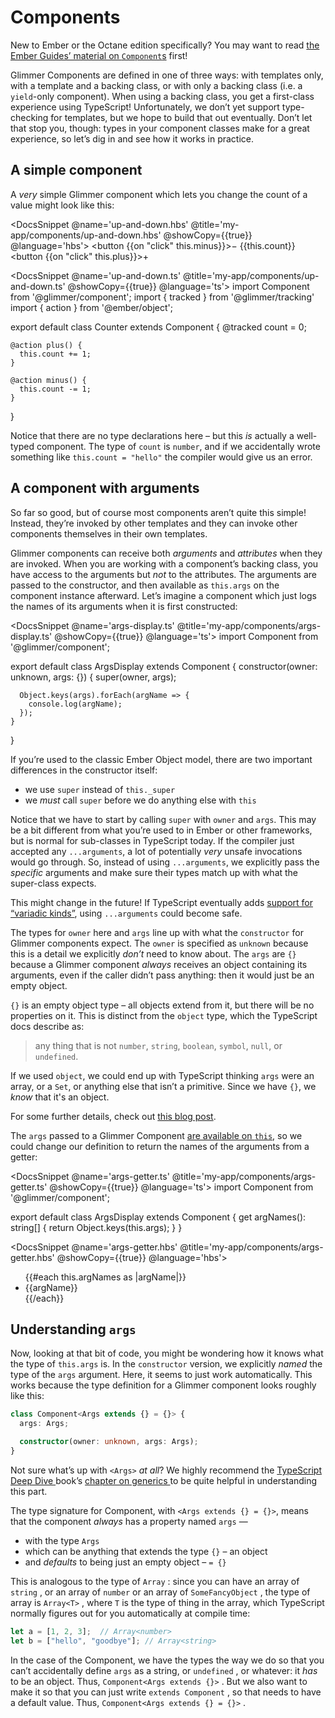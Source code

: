 # Components

<aside>

New to Ember or the Octane edition specifically? You may want to read [the Ember Guides’ material on `Component`s][guides-component] first!

</aside>


Glimmer Components are defined in one of three ways: with templates only, with a template and a backing class, or with only a backing class (i.e. a `yield`-only component). When using a backing class, you get a first-class experience using TypeScript! Unfortunately, we don’t yet support type-checking for templates, but we hope to build that out eventually. Don’t let that stop you, though: types in your component classes make for a great experience, so let’s dig in and see how it works in practice.

## A simple component

A *very* simple Glimmer component which lets you change the count of a value might look like this:

<DocsSnippet @name='up-and-down.hbs' @title='my-app/components/up-and-down.hbs' @showCopy={{true}} @language='hbs'>
  <button {{on "click" this.minus}}>&minus;</button>
  {{this.count}}
  <button {{on "click" this.plus}}>+</button>
</DocsSnippet>

<DocsSnippet @name='up-and-down.ts' @title='my-app/components/up-and-down.ts' @showCopy={{true}} @language='ts'>
  import Component from '@glimmer/component';
  import { tracked } from '@glimmer/tracking'
  import { action } from '@ember/object';

  export default class Counter extends Component {
    @tracked count = 0;
    
    @action plus() {
      this.count += 1;
    }
    
    @action minus() {
      this.count -= 1;
    }
  }
</DocsSnippet>

Notice that there are no type declarations here – but this *is* actually a well-typed component. The type of `count` is `number`, and if we accidentally wrote something like `this.count = "hello"` the compiler would give us an error.

## A component with arguments

So far so good, but of course most components aren’t quite this simple! Instead, they’re invoked by other templates and they can invoke other components themselves in their own templates.

Glimmer components can receive both *arguments* and *attributes* when they are invoked. When you are working with a component’s backing class, you have access to the arguments but *not* to the attributes. The arguments are passed to the constructor, and then available as `this.args` on the component instance afterward. Let’s imagine a component which just logs the names of its arguments when it is first constructed:

<DocsSnippet @name='args-display.ts' @title='my-app/components/args-display.ts' @showCopy={{true}} @language='ts'>
  import Component from '@glimmer/component';

  export default class ArgsDisplay extends Component {
    constructor(owner: unknown, args: {}) {
      super(owner, args);

      Object.keys(args).forEach(argName => {
        console.log(argName);
      });
    }
  }
</DocsSnippet>

<aside>

If you’re used to the classic Ember Object model, there are two important differences in the constructor itself:

- we use `super` instead of `this._super`
- we *must* call `super` before we do anything else with `this`

</aside>

Notice that we have to start by calling `super` with `owner` and `args`. This may be a bit different from what you’re used to in Ember or other frameworks, but is normal for sub-classes in TypeScript today. If the compiler just accepted any `...arguments`, a lot of potentially *very* unsafe invocations would go through. So, instead of using `...arguments`, we explicitly pass the *specific* arguments and make sure their types match up with what the super-class expects.

<aside>

This might change in the future! If TypeScript eventually adds [support for “variadic kinds”](https://github.com/Microsoft/TypeScript/issues/5453), using `...arguments` could become safe.

</aside>

The types for `owner` here and `args` line up with what the `constructor` for Glimmer components expect. The `owner` is specified as `unknown` because this is a detail we explicitly *don’t* need to know about. The `args` are `{}` because a Glimmer component *always* receives an object containing its arguments, even if the caller didn’t pass anything: then it would just be an empty object.

<aside>

`{}` is an empty object type – all objects extend from it, but there will be no properties on it. This is distinct from the `object` type, which the TypeScript docs describe as:

> any thing that is not `number`, `string`, `boolean`, `symbol`, `null`, or `undefined`.

If we used `object`, we could end up with TypeScript thinking `args` were an array, or a `Set`, or anything else that isn’t a primitive. Since we have `{}`, we *know* that it's an object.

For some further details, check out [this blog post](https://mariusschulz.com/blog/the-object-type-in-typescript).

</aside>

The `args` passed to a Glimmer Component [are available on `this`](https://github.com/glimmerjs/glimmer.js/blob/2f840309f013898289af605abffe7aee7acc6ed5/packages/%40glimmer/component/src/component.ts#L12), so we could change our definition to return the names of the arguments from a getter:

<DocsSnippet @name='args-getter.ts' @title='my-app/components/args-getter.ts' @showCopy={{true}} @language='ts'>
  import Component from '@glimmer/component';

  export default class ArgsDisplay extends Component {
    get argNames(): string[] {
      return Object.keys(this.args);
    }
  }
</DocsSnippet>

<DocsSnippet @name='args-getter.hbs' @title='my-app/components/args-getter.hbs' @showCopy={{true}} @language='hbs'>
  <ul>
    {{#each this.argNames as |argName|}}
      <li>{{argName}}</li>
    {{/each}}
  </ul>
</DocsSnippet>

## Understanding `args`

Now, looking at that bit of code, you might be wondering how it knows what the type of `this.args` is. In the `constructor` version, we explicitly *named* the type of the `args` argument. Here, it seems to just work automatically. This works because the type definition for a Glimmer component looks roughly like this:

```ts
class Component<Args extends {} = {}> {
  args: Args;

  constructor(owner: unknown, args: Args);
}
```

<!-- </Args TODO: remove this when upstream is fixed> -->

<aside>

Not sure what’s up with `<Args>` *at all*? We highly recommend the [TypeScript Deep Dive ](https://basarat.gitbooks.io/typescript/) book’s [chapter on generics ](https://basarat.gitbooks.io/typescript/docs/types/generics.html) to be quite helpful in understanding this part.

</aside>

The type signature for Component, with `<Args extends {} = {}>`, means that the component *always* has a property named `args` —

* with the type `Args`
* which can be anything that extends the type `{}` – an object
* and *defaults* to being just an empty object – `= {}`

This is analogous to the type of `Array` : since you can have an array of `string` , or an array of `number` or an array of `SomeFancyObject` , the type of array is `Array<T>` , where `T` is the type of thing in the array, which TypeScript normally figures out for you automatically at compile time:

```ts
let a = [1, 2, 3];  // Array<number>
let b = ["hello", "goodbye"]; // Array<string>
```

In the case of the Component, we have the types the way we do so that you can’t accidentally define `args` as a string, or `undefined` , or whatever: it *has* to be an object. Thus, `Component<Args extends {}>` . But we also want to make it so that you can just write `extends Component` , so that needs to have a default value. Thus, `Component<Args extends {} = {}>` .



[guides-component]: https://guides.emberjs.com/release/components/

